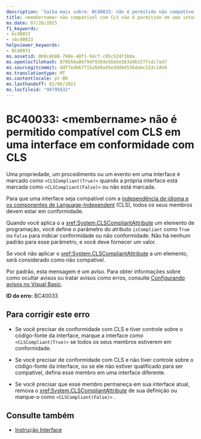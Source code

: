 ```yaml
---
description: 'Saiba mais sobre: BC40033: não é permitido não compatível com CLS <membername> em uma interface em conformidade com CLS'
title: <membername> não compatível com CLS não é permitido em uma interface compatível com CLS
ms.date: 07/20/2015
f1_keywords:
- bc40033
- vbc40033
helpviewer_keywords:
- BC40033
ms.assetid: 060c4b08-798e-40f1-94cf-c05c524f1b8a
ms.openlocfilehash: 070b56a8bf9df930de5bb5e363a9b157fcdc7ad7
ms.sourcegitcommit: ddf7edb67715a5b9a45e3dd44536dabc153c1de0
ms.translationtype: MT
ms.contentlocale: pt-BR
ms.lasthandoff: 02/06/2021
ms.locfileid: "99795632"
---
```

# <a name="bc40033-non-cls-compliant-membername-is-not-allowed-in-a-cls-compliant-interface"></a>BC40033: \<membername> não é permitido compatível com CLS em uma interface em conformidade com CLS

Uma propriedade, um procedimento ou um evento em uma interface é marcado como `<CLSCompliant(True)>` quando a própria interface está marcada como `<CLSCompliant(False)>` ou não está marcada.

 Para que uma interface seja compatível com a [independência de idioma e os componentes de Language-Independent](../../../standard/language-independence-and-language-independent-components.md) (CLS), todos os seus membros devem estar em conformidade.

 Quando você aplica o a <xref:System.CLSCompliantAttribute> um elemento de programação, você define o parâmetro do atributo `isCompliant` como `True` ou `False` para indicar conformidade ou não conformidade. Não há nenhum padrão para esse parâmetro, e você deve fornecer um valor.

 Se você não aplicar o <xref:System.CLSCompliantAttribute> a um elemento, será considerado como não compatível.

 Por padrão, esta mensagem é um aviso. Para obter informações sobre como ocultar avisos ou tratar avisos como erros, consulte [Configurando avisos no Visual Basic](/visualstudio/ide/configuring-warnings-in-visual-basic).

 **ID do erro:** BC40033

## <a name="to-correct-this-error"></a>Para corrigir este erro

- Se você precisar de conformidade com CLS e tiver controle sobre o código-fonte da interface, marque a interface como `<CLSCompliant(True)>` se todos os seus membros estiverem em conformidade.

- Se você precisar de conformidade com CLS e não tiver controle sobre o código-fonte da interface, ou se ele não estiver qualificado para ser compatível, defina esse membro em uma interface diferente.

- Se você precisar que esse membro permaneça em sua interface atual, remova o <xref:System.CLSCompliantAttribute> de sua definição ou marque-o como `<CLSCompliant(False)>` .

## <a name="see-also"></a>Consulte também

- [Instrução Interface](../statements/interface-statement.md)
